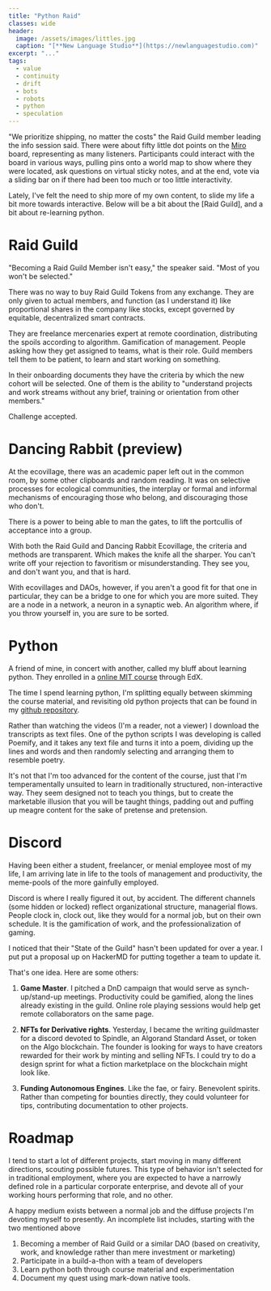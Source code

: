 ```yaml
---
title: "Python Raid"
classes: wide
header:
  image: /assets/images/littles.jpg
  caption: "[**New Language Studio**](https://newlanguagestudio.com)"
excerpt: "..."
tags:
  - value
  - continuity
  - drift
  - bots
  - robots
  - python
  - speculation
---
```


"We prioritize shipping, no matter the costs" the Raid Guild member leading the info session said. There were about fifty little dot points on the [Miro](https://miro.com) board, representing as many listeners. Participants could interact with the board in various ways, pulling pins onto a world map to show where they were located, ask questions on virtual sticky notes, and at the end, vote via a sliding bar on if there had been too much or too little interactivity.

Lately, I've felt the need to ship more of my own content, to slide my life a bit more towards interactive. Below will be a bit about the [Raid Guild], and a bit about re-learning python.

# Raid Guild

"Becoming a Raid Guild Member isn't easy," the speaker said. "Most of you won't be selected."

There was no way to buy Raid Guild Tokens from any exchange. They are only given to actual members, and function (as I understand it) like proportional shares in the company like stocks, except governed by equitable, decentralized smart contracts.

They are freelance mercenaries expert at remote coordination, distributing the spoils according to algorithm. Gamification of management. People asking how they get assigned to teams, what is their role. Guild members tell them to be patient, to learn and start working on something.

In their onboarding documents they have the criteria by which the new cohort will be selected. One of them is the ability to "understand projects and work streams without any brief, training or orientation from other members."

Challenge accepted.

# Dancing Rabbit (preview)

At the ecovillage, there was an academic paper left out in the common room, by some other clipboards and random reading. It was on selective processes for ecological communities, the interplay or formal and informal mechanisms of encouraging those who belong, and discouraging those who don't.

There is a power to being able to man the gates, to lift the portcullis of acceptance into a group.

With both the Raid Guild and Dancing Rabbit Ecovillage, the criteria and methods are transparent. Which makes the knife all the sharper. You can't write off your rejection to favoritism or misunderstanding. They see you, and don't want you, and that is hard.

With ecovillages and DAOs, however, if you aren't a good fit for that one in particular, they can be a bridge to one for which you are more suited. They are a node in a network, a neuron in a synaptic web. An algorithm where, if you throw yourself in, you are sure to be sorted.

# Python

A friend of mine, in concert with another, called my bluff about learning python. They enrolled in a [online MIT course](https://learning.edx.org/course/course-v1:MITx+6.00.1x+1T2022/home) through EdX.

The time I spend learning python, I'm splitting equally between skimming the course material, and revisiting old python projects that can be found in my [github repository](https://github.com/continuitydrift).

Rather than watching the videos (I'm a reader, not a viewer) I download the transcripts as text files. One of the python scripts I was developing is called Poemify, and it takes any text file and turns it into a poem, dividing up the lines and words and then randomly selecting and arranging them to resemble poetry.

It's not that I'm too advanced for the content of the course, just that I'm temperamentally unsuited to learn in traditionally structured, non-interactive way. They seem designed not to teach you things, but to create the marketable illusion that you will be taught things, padding out and puffing up meagre content for the sake of pretense and pretension.

# Discord

Having been either a student, freelancer, or menial employee most of my life, I am arriving late in life to the tools of management and productivity, the meme-pools of the more gainfully employed.

Discord is where I really figured it out, by accident. The different channels (some hidden or locked) reflect organizational structure, managerial flows. People clock in, clock out, like they would for a normal job, but on their own schedule. It is the gamification of work, and the professionalization of gaming.

I noticed that their "State of the Guild" hasn't been updated for over a year. I put put a proposal up on HackerMD for putting together a team to update it.

That's one idea. Here are some others:

1. **Game Master**. I pitched a DnD campaign that would serve as synch-up/stand-up meetings. Productivity could be gamified, along the lines already existing in the guild. Online role playing sessions would help get remote collaborators on the same page.

2. **NFTs for Derivative rights**. Yesterday, I became the writing guildmaster for a discord devoted to Spindle, an Algorand Standard Asset, or token on the Algo blockchain. The founder is looking for ways to have creators rewarded for their work by minting and selling NFTs. I could try to do a design sprint for what a fiction marketplace on the blockchain might look like.

3. **Funding Autonomous Engines**. Like the fae, or fairy. Benevolent spirits. Rather than competing for bounties directly, they could volunteer for tips, contributing documentation to other projects.

# Roadmap

I tend to start a lot of different projects, start moving in many different directions, scouting possible futures. This type of behavior isn't selected for in traditional employment, where you are expected to have a narrowly defined role in a particular corporate enterprise, and devote all of your working hours performing that role, and no other.

A happy medium exists between a normal job and the diffuse projects I'm devoting myself to presently. An incomplete list includes, starting with the two mentioned above

1. Becoming a member of Raid Guild or a similar DAO (based on creativity, work, and knowledge rather than mere investment or marketing)
2. Participate in a build-a-thon with a team of developers
3. Learn python both through course material and experimentation
4. Document my quest using mark-down native tools.
